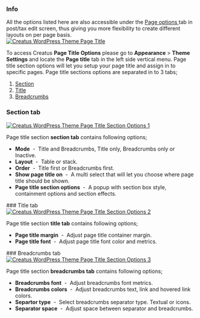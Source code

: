 <div class="thz-notification thz-notification-blue">
	<h3 class="thz-notification-title">Info</h3>
	<div>
	All the options listed here are also accessible under the <a class="thz-lightbox mfp-image" href="../../docs-media/post-page-options.jpg" data-mfp-title="Creatus WordPress Theme Post Page Options" data-modal-size="large"> Page options </a> tab in post/tax edit screen, thus giving you more flexibility to create different layouts on per page basis.
	</div>
</div>



<div class="thz-lightbox-gallery" markdown="1">

<div class="thz-doc-image max">
<a class="thz-lightbox mfp-image" href="../../docs-media/page-title.jpg" data-mfp-title="Creatus WordPress Theme Page Title" data-modal-size="large">
	<img src="../../docs-media/page-title.jpg" alt="Creatus WordPress Theme Page Title" />
</a>
</div>

To access Creatus __Page Title Options__ please go to __Appearance__ >  __Theme Settings__ and locate the __Page title__ tab in the left side vertical menu. Page title section options will let you setup your page title and assign in to specific pages. Page title sections options are separated in to 3 tabs;

1. <a class="thz-scroll" href="#section">Section</a>
2. <a class="thz-scroll" href="#title">Title</a>
3. <a class="thz-scroll" href="#breadcrumbs">Breadcrumbs</a>


<div id="section" markdown="1">

### Section tab 
<div class="thz-doc-image max">
<a class="thz-lightbox mfp-image" href="../../docs-media/page-title-options-1.jpg" data-mfp-title="Creatus WordPress Theme Admin Page Title" data-modal-size="large">
	<img src="../../docs-media/page-title-options-1.jpg" alt="Creatus WordPress Theme Page Title Section Options 1" />
</a>
</div>

Page title section  __section tab__ contains following options;

- __Mode__ &nbsp;-&nbsp; Title and Breadcrumbs, Title only, Breadcrumbs only or Inactive.
- __Layout__ &nbsp;-&nbsp; Table or stack.
- __Order__ &nbsp;-&nbsp; Title first or Breadcrumbs first.
- __Show page title on__ &nbsp;-&nbsp; A multi select that will let you choose where page title should be shown.
- __Page title section options__ &nbsp;-&nbsp; A popup with section box style, containment options and section effects.
</div>
<div id="title" markdown="1">
### Title tab
<div id="title" class="thz-doc-image max">
<a class="thz-lightbox mfp-image" href="../../docs-media/page-title-options-2.jpg" data-mfp-title="Creatus WordPress Theme Admin Page Title Title tab" data-modal-size="large">
	<img src="../../docs-media/page-title-options-2.jpg" alt="Creatus WordPress Theme Page Title Section Options 2" />
</a>
</div>

Page title section  __title tab__ contains following options;

- __Page title margin__ &nbsp;-&nbsp; Adjust page title container margin. 
- __Page title font__ &nbsp;-&nbsp; Adjust page title font color and metrics.
</div>

<div id="breadcrumbs" markdown="1">
### Breadcrumbs tab

<div class="thz-doc-image max">
<a class="thz-lightbox mfp-image" href="../../docs-media/page-title-options-3.jpg" data-mfp-title="Creatus WordPress Theme Admin Page Title Breadcrumbs tab" data-modal-size="large">
	<img src="../../docs-media/page-title-options-3.jpg" alt="Creatus WordPress Theme Page Title Section Options 3" />
</a>
</div>

Page title section  __breadcrumbs tab__ contains following options;

- __Breadcrumbs font__ &nbsp;-&nbsp; Adjust breadcrumbs font metrics.
- __Breadcrumbs colors__ &nbsp;-&nbsp; Adjust breadcrumbs text, link and hovered link colors.
- __Separtor type__ &nbsp;-&nbsp; Select breadcrumbs separator type. Textual or icons.
- __Separator space__ &nbsp;-&nbsp; Adjust space between separator and breadcrumbs.
</div>

</div>